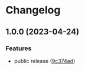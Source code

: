 # Changelog

## 1.0.0 (2023-04-24)


### Features

* public release ([9c374ad](https://github.com/hugginsio/twig.nvim/commit/9c374ad6e1a023d4dec6f9e929bb6b848a00f920))
